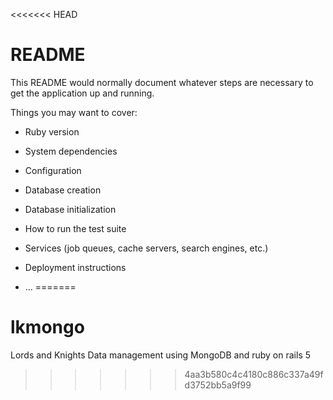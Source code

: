 <<<<<<< HEAD
# README

This README would normally document whatever steps are necessary to get the
application up and running.

Things you may want to cover:

* Ruby version

* System dependencies

* Configuration

* Database creation

* Database initialization

* How to run the test suite

* Services (job queues, cache servers, search engines, etc.)

* Deployment instructions

* ...
=======
# lkmongo
Lords and Knights Data management using MongoDB and ruby on rails 5
>>>>>>> 4aa3b580c4c4180c886c337a49fd3752bb5a9f99
